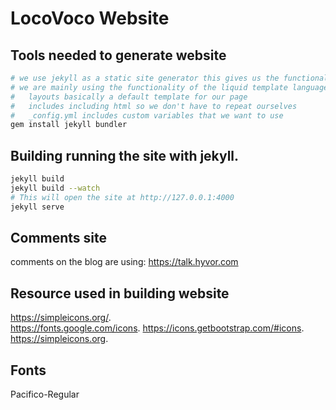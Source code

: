 # LocoVoco Website

## Tools needed to generate website

```bash
# we use jekyll as a static site generator this gives us the functionality of using templates in our code.
# we are mainly using the functionality of the liquid template language https://shopify.github.io/liquid/
#   layouts basically a default template for our page
#   includes including html so we don't have to repeat ourselves
#   _config.yml includes custom variables that we want to use
gem install jekyll bundler
```

## Building running the site with jekyll.

```bash
jekyll build
jekyll build --watch
# This will open the site at http://127.0.0.1:4000
jekyll serve    
```

## Comments site

comments on the blog are using: https://talk.hyvor.com

## Resource used in building website

https://simpleicons.org/.  
https://fonts.google.com/icons. 
https://icons.getbootstrap.com/#icons. 
https://simpleicons.org. 

## Fonts

Pacifico-Regular

